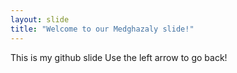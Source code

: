 ```yaml
---
layout: slide
title: "Welcome to our Medghazaly slide!"
---
```


This is my github slide
Use the left arrow to go back!
